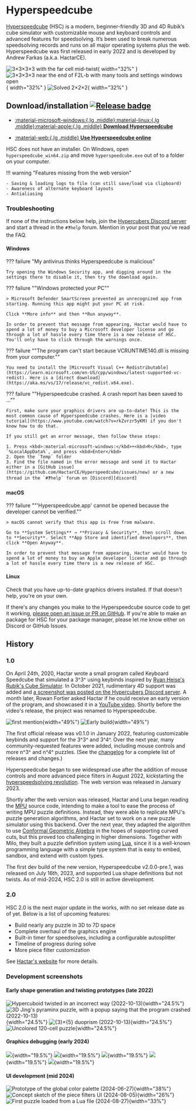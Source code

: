 # Hyperspeedcube

[Hyperspeedcube](https://ajfarkas.dev/hyperspeedcube/) (HSC) is a modern, beginner-friendly 3D and 4D Rubik’s cube simulator with customizable mouse and keyboard controls and advanced features for speedsolving. It’s been used to break numerous speedsolving records and runs on all major operating systems plus the web. Hyperspeedcube was first released in early 2022 and is developed by Andrew Farkas (a.k.a. HactarCE).

![3×3×3×3 with the far cell mid-twist](https://assets.hypercubing.xyz/img/virt/hsc/mid_twist.png){ width="32%" }
![3×3×3×3 near the end of F2L-b with many tools and settings windows open](https://assets.hypercubing.xyz/img/virt/hsc/tools.png){ width="32%" }
![Solved 2×2×2](https://assets.hypercubing.xyz/img/virt/hsc/solved_2x2x2.png){ width="32%" }

## Download/installation [![Release badge]][Release link]

<div class="grid cards" markdown>

-   [:material-microsoft-windows:{.lg .middle}:material-linux:{.lg .middle}:material-apple:{.lg .middle} **Download Hyperspeedcube**][hsc-download]

-   [:material-web:{.lg .middle} **Use Hyperspeedcube online**][hsc-web]

</div>

[Release badge]: https://img.shields.io/github/v/release/HactarCE/Hyperspeedcube
[Release link]: https://github.com/HactarCE/Hyperspeedcube/releases/latest
[hsc-download]: https://ajfarkas.dev/hyperspeedcube/
[hsc-web]: https://hypercubing.xyz/hyperspeedcube/

HSC does not have an installer. On Windows, open `hyperspeedcube_win64.zip` and move `hyperspeedcube.exe` out of  to a folder on your computer.

!!! warning "Features missing from the web version"

    - Saving & loading logs to file (can still save/load via clipboard)
    - Awareness of alternate keyboard layouts
    - Antialiasing

### Troubleshooting

If none of the instructions below help, join the [Hypercubers Discord server][discord] and start a thread in the `#❓help` forum. Mention in your post that you've read the FAQ.

[discord]: https://discord.gg/xxFvfyx89p

#### Windows

??? failure "My antivirus thinks Hyperspeedcube is malicious"

    Try opening the Windows Security app, and digging around in the settings there to disable it, then try the download again.

??? failure ""Windows protected your PC""

    > Microsoft Defender SmartScreen prevented an unrecognized app from starting. Running this app might put your PC at risk.

    Click **More info** and then **Run anyway**.

    In order to prevent that message from appearing, Hactar would have to spend a lot of money to buy a Microsoft developer license and go through a lot of hassle every time there is a new release of HSC. You'll only have to click through the warnings once.

??? failure ""The program can't start because VCRUNTIME140.dll is missing from your computer.""

    You need to install the [Microsoft Visual C++ Redistributable](https://learn.microsoft.com/en-US/cpp/windows/latest-supported-vc-redist). Here is a [direct download](https://aka.ms/vs/17/release/vc_redist.x64.exe).

??? failure ""Hyperspeedcube crashed. A crash report has been saved to ...""

    First, make sure your graphics drivers are up-to-date! This is the most common cause of Hyperspeedcube crashes. Here is a [video tutorial](https://www.youtube.com/watch?v=rkZvrzr5yKM) if you don't know how to do that.

    If you still get an error message, then follow these steps:

    1. Press <kbd>:material-microsoft-windows:</kbd>+<kbd>R</kbd>, type `%LocalAppData%`, and press <kbd>Enter</kbd>
    2. Open the `Temp` folder
    3. Find the file named in the error message and send it to Hactar either in a [GitHub issue](https://github.com/HactarCE/Hyperspeedcube/issues/new) or a new thread in the `#❓help` forum on [Discord][discord]

#### macOS

??? failure ""'Hyperspeedcube.app' cannot be opened because the developer cannot be verified.""

    > macOS cannot verify that this app is free from malware.

    Go to **System Settings** → **Privacy & Security**, then scroll down to **Security**. Select **App Store and identified developers**, then click **Open Anyway**.

    In order to prevent that message from appearing, Hactar would have to spend a lot of money to buy an Apple developer license and go through a lot of hassle every time there is a new release of HSC.

#### Linux

Check that you have up-to-date graphics drivers installed. If that doesn't help, you're on your own.

If there's any changes you make to the Hyperspeedcube source code to get it working, [please open an issue or PR on GitHub](https://github.com/HactarCE/Hyperspeedcube). If you're able to make an package for HSC for your package manager, please let me know either on Discord or GitHub Issues.

## History

### 1.0

On April 24th, 2020, Hactar wrote a small program called Keyboard Speedcube that simulated a 3^3^ using keybinds inspired by [Ryan Heise's Rubik's Cube Simulator](https://www.ryanheise.com/cube/speed.html). In October 2021, rudimentary 4D support was added and [a screenshot was posted on the Hypercubers Discord server](https://discord.com/channels/852389089268858922/871460012390748241/902389508262228008). A month later, Rowan Fortier asked Hactar if he could receive an early version of the program, and showcased it in a [YouTube video](https://www.youtube.com/watch?v=Wn1y-3EMREQ). Shortly before the video's release, the project was renamed to Hyperspeedcube.

![first mention](https://assets.hypercubing.xyz/img/virt/hsc/keyboard_speedcube.png){width="49%"}
![Early build](https://assets.hypercubing.xyz/img/virt/hsc/face_focus.gif){width="49%"}

The first official release was v0.1.0 in January 2022, featuring customizable keybinds and support for the 3^3^ and 3^4^. Over the next year, many community-requested features were added, including mouse controls and more n^3^ and n^4^ puzzles. (See the [changelog](https://github.com/HactarCE/Hyperspeedcube/blob/main/CHANGELOG.md) for a complete list of releases and changes.)

Hyperspeedcube began to see widespread use after the addition of mouse controls and more advanced piece filters in August 2022, kickstarting the [hyperspeedsolving revolution](/history.md#2022-present-the-hyperspeedsolving-revolution). The web version was released in January 2023.

Shortly after the web version was released, Hactar and Luna began reading the [MPU](/software/magicpuzzleultimate.md) source code, intending to make a tool to ease the process of writing MPU puzzle definitions. Instead, they were able to replicate MPU's puzzle generation algorithms, and Hactar set to work on a new puzzle simulator using this backend. Over the next year, they adapted the algorithm to use [Conformal Geometric Algebra][cga] in the hopes of supporting curved cuts, but this proved too challenging in higher dimensions. Together with Milo, they built a puzzle definition system using [Lua][lua], since it is a well-known programming language with a simple type system that is easy to embed, sandbox, and extend with custom types.

[cga]: https://en.wikipedia.org/wiki/Conformal_geometric_algebra
[lua]: https://en.wikipedia.org/wiki/Lua_(programming_language)

The first dev build of the new version, Hyperspeedcube v2.0.0-pre.1, was released on July 16th, 2023, and supported Lua shape definitions but not twists. As of mid-2024, HSC 2.0 is still in active development.

### 2.0

HSC 2.0 is the next major update in the works, with no set release date as of yet. Below is a list of upcoming features:

- Build nearly any puzzle in 3D to 7D space
- Complete overhaul of the graphics engine
- Built-in timer for speedsolves, including a configurable autosplitter
- Timeline of progress during solve
- More piece filter customization

See [Hactar's website](https://ajfarkas.dev/hyperspeedcube/#future-plans) for more details.

### Development screenshots

#### Early shape generation and twisting prototypes (late 2022)

![Hypercuboid twisted in an incorrect way (2022-10-13)](https://assets.hypercubing.xyz/img/virt/hsc/history/2022-10-13_janky_cuboid.png?width=817&height=671){width="24.5%"}
![3D Jing's pyraminx puzzle, with a popup saying that the program crashed (2022-10-13)](https://assets.hypercubing.xyz/img/virt/hsc/history/2022-10-13_jing_crash.png){width="24.5%"}
![{3}×{5} duoprism (2022-10-13)](https://assets.hypercubing.xyz/img/virt/hsc/history/2022-11-18_duoprism.png){width="24.5%"}
![Uncolored 120-cell puzzle](https://assets.hypercubing.xyz/img/virt/hsc/history/2022-11-18_120_cell.png){width="24.5%"}

#### Graphics debugging (early 2024)

![](https://assets.hypercubing.xyz/img/virt/hsc/history/2024-01-08_debug1.png){width="19.5%"}
![](https://assets.hypercubing.xyz/img/virt/hsc/history/2024-02-06_debug2.png){width="19.5%"}
![](https://assets.hypercubing.xyz/img/virt/hsc/history/2024-02-07_debug3.png){width="19.5%"}
![](https://assets.hypercubing.xyz/img/virt/hsc/history/2024-02-17_debug4.png){width="19.5%"}
![](https://assets.hypercubing.xyz/img/virt/hsc/history/2024-02-20_debug5.png){width="19.5%"}

#### UI development (mid 2024)

![Prototype of the global color palette (2024-06-27)](https://assets.hypercubing.xyz/img/virt/hsc/history/2024-06-27_color_palette_prototype.png){width="38%"}
![Concept sketch of the piece filters UI (2024-08-05)](https://assets.hypercubing.xyz/img/virt/hsc/history/2024-08-05_ui_sketch.png){width="26%"}
![First puzzle loaded from a Lua file (2024-08-27)](https://assets.hypercubing.xyz/img/virt/hsc/history/2024-08-27_lua_loading.png){width="33%"}
